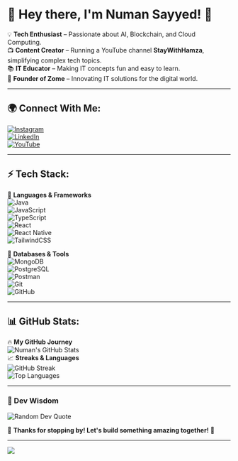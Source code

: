 # 🌟 Hey there, I'm Numan Sayyed! 🚀  

💡 **Tech Enthusiast** – Passionate about AI, Blockchain, and Cloud Computing.  
📺 **Content Creator** – Running a YouTube channel **StayWithHamza**, simplifying complex tech topics.  
📚 **IT Educator** – Making IT concepts fun and easy to learn.  
🚀 **Founder of Zome** – Innovating IT solutions for the digital world.  

---

## 🌍 Connect With Me:  
[![Instagram](https://img.shields.io/badge/-Instagram-E4405F?style=for-the-badge&logo=instagram&logoColor=white)](https://www.instagram.com/_numan_sd/)  
[![LinkedIn](https://img.shields.io/badge/-LinkedIn-0077B5?style=for-the-badge&logo=linkedin&logoColor=white)](https://www.linkedin.com/in/numan-sayyed-28367420b/)  
[![YouTube](https://img.shields.io/badge/-YouTube-FF0000?style=for-the-badge&logo=youtube&logoColor=white)](https://www.youtube.com/@stay_with_hamza)  

---

## ⚡ Tech Stack:  
🔹 **Languages & Frameworks**  
![Java](https://img.shields.io/badge/Java-ED8B00?style=for-the-badge&logo=openjdk&logoColor=white)  
![JavaScript](https://img.shields.io/badge/JavaScript-F7DF1E?style=for-the-badge&logo=javascript&logoColor=black)  
![TypeScript](https://img.shields.io/badge/TypeScript-007ACC?style=for-the-badge&logo=typescript&logoColor=white)  
![React](https://img.shields.io/badge/React-20232a?style=for-the-badge&logo=react&logoColor=61DAFB)  
![React Native](https://img.shields.io/badge/React_Native-20232a?style=for-the-badge&logo=react&logoColor=61DAFB)  
![TailwindCSS](https://img.shields.io/badge/TailwindCSS-38B2AC?style=for-the-badge&logo=tailwind-css&logoColor=white)  

🔹 **Databases & Tools**  
![MongoDB](https://img.shields.io/badge/MongoDB-4ea94b?style=for-the-badge&logo=mongodb&logoColor=white)  
![PostgreSQL](https://img.shields.io/badge/PostgreSQL-316192?style=for-the-badge&logo=postgresql&logoColor=white)  
![Postman](https://img.shields.io/badge/Postman-FF6C37?style=for-the-badge&logo=postman&logoColor=white)  
![Git](https://img.shields.io/badge/Git-F05033?style=for-the-badge&logo=git&logoColor=white)  
![GitHub](https://img.shields.io/badge/GitHub-181717?style=for-the-badge&logo=github&logoColor=white)  

---

## 📊 GitHub Stats:  
🔥 **My GitHub Journey**  
![Numan's GitHub Stats](https://github-readme-stats.vercel.app/api?username=numansayyed&theme=radical&hide_border=false&include_all_commits=true&count_private=true)  
📈 **Streaks & Languages**  
![GitHub Streak](https://github-readme-streak-stats.herokuapp.com/?user=numansayyed&theme=radical&hide_border=false)  
![Top Languages](https://github-readme-stats.vercel.app/api/top-langs/?username=numansayyed&theme=radical&hide_border=false&layout=compact)  

---

### 💬 Dev Wisdom  
![Random Dev Quote](https://quotes-github-readme.vercel.app/api?type=horizontal&theme=radical)  

🌟 **Thanks for stopping by! Let's build something amazing together!** 🚀  

---
[![](https://visitcount.itsvg.in/api?id=numansayyed&icon=5&color=6)](https://visitcount.itsvg.in)

<!-- Customized with ❤️ by Numan Sayyed -->
